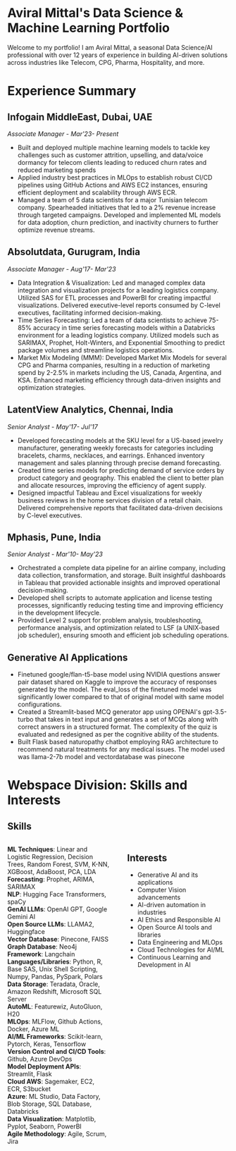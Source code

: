 # Aviral Mittal's Data Science & Machine Learning Portfolio

Welcome to my portfolio! I am Aviral Mittal, a seasonal Data Science/AI professional with over 12 years of experience in building AI-driven solutions across industries like Telecom, CPG, Pharma, Hospitality, and more.

# Experience Summary

## Infogain MiddleEast, Dubai, UAE
*Associate Manager - Mar'23- Present*

* Built and deployed multiple machine learning models to tackle key challenges such as customer attrition, upselling, and data/voice dormancy for telecom clients leading to reduced churn rates and reduced marketing spends
* Applied industry best practices in MLOps to establish robust CI/CD pipelines using GitHub Actions and AWS EC2 instances, ensuring efficient deployment and scalability through AWS ECR.
* Managed a team of 5 data scientists for a major Tunisian telecom company. Spearheaded initiatives that led to a 2% revenue increase through targeted campaigns. Developed and implemented ML models for data adoption, churn prediction, and inactivity churners to further optimize revenue streams.

## Absolutdata, Gurugram, India
*Associate Manager - Aug'17- Mar'23*

* Data Integration & Visualization: Led and managed complex data integration and visualization projects for a leading logistics company. Utilized SAS for ETL processes and PowerBI for creating impactful visualizations. Delivered executive-level reports consumed by C-level executives, facilitating informed decision-making.
* Time Series Forecasting: Led a team of data scientists to achieve 75-85% accuracy in time series forecasting models within a Databricks environment for a leading logistics company. Utilized models such as SARIMAX, Prophet, Holt-Winters, and Exponential Smoothing to predict package volumes and streamline logistics operations.
* Market Mix Modeling (MMM): Developed Market Mix Models for several CPG and Pharma companies, resulting in a reduction of marketing spend by 2-2.5% in markets including the US, Canada, Argentina, and KSA. Enhanced marketing efficiency through data-driven insights and optimization strategies.

## LatentView Analytics, Chennai, India
*Senior Analyst - May'17- Jul'17*
* Developed forecasting models at the SKU level for a US-based jewelry manufacturer, generating weekly forecasts for categories including bracelets, charms, necklaces, and earrings. Enhanced inventory management and sales planning through precise demand forecasting.
* Created time series models for predicting demand of service orders by product category and geography. This enabled the client to better plan and allocate resources, improving the efficiency of agent supply.
* Designed impactful Tableau and Excel visualizations for weekly business reviews in the home services division of a retail chain. Delivered comprehensive reports that facilitated data-driven decisions by C-level executives.

## Mphasis, Pune, India
*Senior Analyst - Mar'10- May'23*
* Orchestrated a complete data pipeline for an airline company, including data collection, transformation, and storage. Built insightful dashboards in Tableau that provided actionable insights and improved operational decision-making.
* Developed shell scripts to automate application and license testing processes, significantly reducing testing time and improving efficiency in the development lifecycle.
* Provided Level 2 support for problem analysis, troubleshooting, performance analysis, and optimization related to LSF (a UNIX-based job scheduler), ensuring smooth and efficient job scheduling operations.

## Generative AI Applications
* Finetuned google/flan-t5-base model using NVIDIA questions answer pair dataset shared on Kaggle to improve the accuracy of responses generated by the model.
The eval_loss of the finetuned model was significantly lower compared to that of original model with same model configurations.
* Created a Streamlit-based MCQ generator app using OPENAI's gpt-3.5-turbo that takes in text input and generates a set of MCQs along with correct answers in a structured format. The complexity of the quiz is evaluated and redesigned as per the cognitive ability of the students.
* Built Flask based naturopathy chatbot employing RAG architecture to recommend natural treatments for any medical issues. The model used was llama-2-7b model and vectordatabase was pinecone


# Webspace Division: Skills and Interests

## Skills

<div style="display: flex;">
  <div style="width: 50%; padding-right: 20px;">
  
  **ML Techniques**: Linear and Logistic Regression, Decision Trees, Random Forest, SVM, K-NN, XGBoost, AdaBoost, PCA, LDA  
  **Forecasting**: Prophet, ARIMA, SARIMAX  
  **NLP**: Hugging Face Transformers, spaCy  
  **GenAI LLMs**: OpenAI GPT, Google Gemini AI  
  **Open Source LLMs**: LLAMA2, Huggingface  
  **Vector Database**: Pinecone, FAISS  
  **Graph Database**: Neo4j  
  **Framework**: Langchain  
  **Languages/Libraries**: Python, R, Base SAS, Unix Shell Scripting, Numpy, Pandas, PySpark, Polars  
  **Data Storage**: Teradata, Oracle, Amazon Redshift, Microsoft SQL Server  
  **AutoML**: Featurewiz, AutoGluon, H20  
  **MLOps**: MLFlow, Github Actions, Docker, Azure ML  
  **AI/ML Frameworks**: Scikit-learn, Pytorch, Keras, Tensorflow  
  **Version Control and CI/CD Tools**: Github, Azure DevOps  
  **Model Deployment APIs**: Streamlit, Flask  
  **Cloud AWS**: Sagemaker, EC2, ECR, S3bucket  
  **Azure**: ML Studio, Data Factory, Blob Storage, SQL Database, Databricks  
  **Data Visualization**: Matplotlib, Pyplot, Seaborn, PowerBI  
  **Agile Methodology**: Agile, Scrum, Jira  

  </div>

  <div style="width: 50%; padding-left: 20px;">

  ## Interests
  
  - Generative AI and its applications  
  - Computer Vision advancements  
  - AI-driven automation in industries  
  - AI Ethics and Responsible AI  
  - Open Source AI tools and libraries  
  - Data Engineering and MLOps  
  - Cloud Technologies for AI/ML  
  - Continuous Learning and Development in AI  

  </div>
</div>








